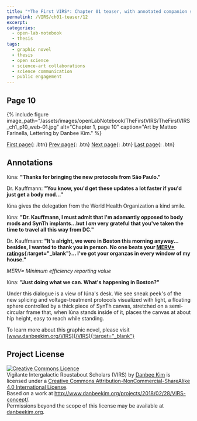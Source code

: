```yaml
---
title: "*The First VIRS*: Chapter 01 teaser, with annotated companion script"
permalink: /VIRS/ch01-teaser/12
excerpt: 
categories:
  - open-lab-notebook
  - thesis
tags:
  - graphic novel
  - thesis
  - open science
  - science-art collaborations
  - science communication
  - public engagement
---
```

## Page 10

{% include figure image_path="/assets/images/openLabNotebook/TheFirstVIRS/TheFirstVIRS_ch1_p10_web-01.jpg" 
alt="Chapter 1, page 10" caption="Art by Matteo Farinella, Lettering by Danbee Kim." %}

[First page](http://www.danbeekim.org/VIRS/ch01-teaser/01){: .btn} [Prev page](http://www.danbeekim.org/VIRS/ch01-teaser/11){: .btn} [Next page](http://www.danbeekim.org/VIRS/ch01-teaser/13){: .btn} [Last page](http://www.danbeekim.org/VIRS/ch01-teaser/17){: .btn}

## Annotations

Iúna: **"Thanks for bringing the new protocols from São Paulo."**

Dr. Kauffmann: **"You know, you'd get these updates a lot faster if you'd just get a body mod..."**

Iúna gives the delegation from the World Health Organization a kind smile. 

Iúna: **"Dr. Kauffmann, I must admit that I'm adamantly opposed to body mods and SynTh implants...but I *am* very grateful that you've taken the time to travel all this way from DC."**

Dr. Kauffmann: **"It's alright, we were in Boston this morning anyway... besides, I wanted to thank you in person. No one beats your [MERV* ratings](https://en.wikipedia.org/wiki/Minimum_efficiency_reporting_value){:target="_blank"}... I've got your organzas in every window of my house."**

*MERV= Minimum efficiency reporting value*

Iúna: **"Just doing what we can. What's happening in Boston?"**

Under this dialogue is a view of Iúna's desk. We see sneak peek's of the new splicing and voltage-treatment protocols visualized with light, a floating sphere controlled by a thick piece of SynTh canvas, stretched on a semi-circular frame that, when Iúna stands inside of it, places the canvas at about hip height, easy to reach while standing. 

To learn more about this graphic novel, please visit [www.danbeekim.org/VIRS](/VIRS){:target="_blank"}

## Project License

<a rel="license" href="http://creativecommons.org/licenses/by-nc-sa/4.0/"><img alt="Creative Commons Licence" 
style="border-width:0" src="https://i.creativecommons.org/l/by-nc-sa/4.0/88x31.png" /></a><br /><span xmlns:dct="
http://purl.org/dc/terms/" property="dct:title">Vigilante Intergalactic Roustabout Scholars (VIRS)</span> by <a xmlns:cc="
http://creativecommons.org/ns#" href="danbeekim.org" property="cc:attributionName" rel="cc:attributionURL">Danbee Kim</a> 
is licensed under a <a rel="license" href="http://creativecommons.org/licenses/by-nc-sa/4.0/">Creative Commons 
Attribution-NonCommercial-ShareAlike 4.0 International License</a>.<br />Based on a work at <a xmlns:dct="
http://purl.org/dc/terms/" href="http://www.danbeekim.org/projects/2018/02/28/VIRS-concept/" rel="dct:source">
http://www.danbeekim.org/projects/2018/02/28/VIRS-concept/</a>.<br />Permissions beyond the scope of this license may be 
available at <a xmlns:cc="http://creativecommons.org/ns#" href="danbeekim.org" rel="cc:morePermissions">danbeekim.org</a>.
